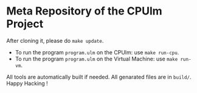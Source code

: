 # Meta Repository of the CPUlm Project

After cloning it, please do `make update`.

- To run the program `program.ulm` on the CPUlm: use `make run-cpu`.
- To run the program `program.ulm` on the Virtual Machine: use `make run-vm`.

All tools are automatically built if needed.
All genarated files are in `build/`. Happy Hacking !
